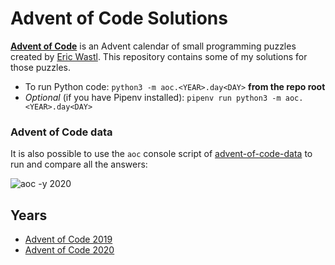 # Advent of Code Solutions

**[Advent of Code](http://adventofcode.com/about)** is an Advent calendar of small programming puzzles created by [Eric Wastl](http://was.tl/). This repository contains some of my solutions for those puzzles.

- To run Python code: `python3 -m aoc.<YEAR>.day<DAY>` **from the repo root**
- *Optional* (if you have Pipenv installed): `pipenv run python3 -m aoc.<YEAR>.day<DAY>`

### Advent of Code data

It is also possible to use the `aoc` console script of [advent-of-code-data](https://pypi.org/project/advent-of-code-data/) to run and compare all the answers:

![aoc -y 2020](https://user-images.githubusercontent.com/4930426/103483642-f39f8000-4de8-11eb-9bc2-87c7d7b0caad.png)

## Years

- [Advent of Code 2019](aoc/2019/)
- [Advent of Code 2020](aoc/2020/)
